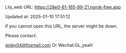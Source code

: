 Lily_web URL: https://28e0-61-165-99-21.ngrok-free.app

Updated at: 2025-01-10 17:51:12

If you cannot open this URL, the server might be down.

Please contact: 

goley04@foxmail.com Or Wechat:GL_yeaH
